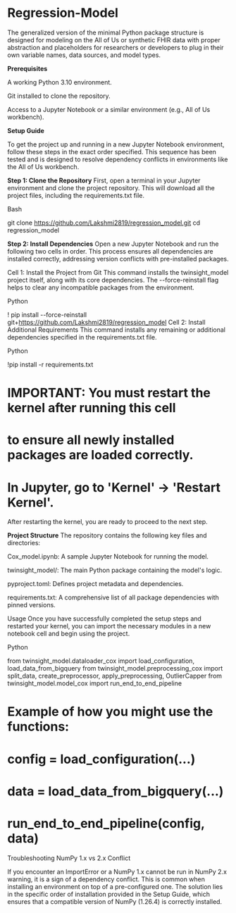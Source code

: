 # Regression-Model
The generalized version of the minimal Python package structure is designed for modeling on the All of Us or synthetic FHIR data with proper abstraction and placeholders for researchers or developers to plug in their own variable names, data sources, and model types.

**Prerequisites**

A working Python 3.10 environment.

Git installed to clone the repository.

Access to a Jupyter Notebook or a similar environment (e.g., All of Us workbench).

**Setup Guide**

To get the project up and running in a new Jupyter Notebook environment, follow these steps in the exact order specified. This sequence has been tested and is designed to resolve dependency conflicts in environments like the All of Us workbench.

**Step 1: Clone the Repository**
First, open a terminal in your Jupyter environment and clone the project repository. This will download all the project files, including the requirements.txt file.

Bash

git clone https://github.com/Lakshmi2819/regression_model.git
cd regression_model


**Step 2: Install Dependencies**
Open a new Jupyter Notebook and run the following two cells in order. This process ensures all dependencies are installed correctly, addressing version conflicts with pre-installed packages.

Cell 1: Install the Project from Git
This command installs the twinsight_model project itself, along with its core dependencies. The --force-reinstall flag helps to clear any incompatible packages from the environment.

Python

! pip install --force-reinstall git+https://github.com/Lakshmi2819/regression_model
Cell 2: Install Additional Requirements
This command installs any remaining or additional dependencies specified in the requirements.txt file.

Python

!pip install -r requirements.txt

# IMPORTANT: You must restart the kernel after running this cell
# to ensure all newly installed packages are loaded correctly.
# In Jupyter, go to 'Kernel' -> 'Restart Kernel'.
After restarting the kernel, you are ready to proceed to the next step.

**Project Structure**
The repository contains the following key files and directories:

Cox_model.ipynb: A sample Jupyter Notebook for running the model.

twinsight_model/: The main Python package containing the model's logic.

pyproject.toml: Defines project metadata and dependencies.

requirements.txt: A comprehensive list of all package dependencies with pinned versions.

Usage
Once you have successfully completed the setup steps and restarted your kernel, you can import the necessary modules in a new notebook cell and begin using the project.

Python

from twinsight_model.dataloader_cox import load_configuration, load_data_from_bigquery
from twinsight_model.preprocessing_cox import split_data, create_preprocessor, apply_preprocessing, OutlierCapper
from twinsight_model.model_cox import run_end_to_end_pipeline

# Example of how you might use the functions:
# config = load_configuration(...)
# data = load_data_from_bigquery(...)
# run_end_to_end_pipeline(config, data)
Troubleshooting
NumPy 1.x vs 2.x Conflict

If you encounter an ImportError or a NumPy 1.x cannot be run in NumPy 2.x warning, it is a sign of a dependency conflict. This is common when installing an environment on top of a pre-configured one. The solution lies in the specific order of installation provided in the Setup Guide, which ensures that a compatible version of NumPy (1.26.4) is correctly installed.


